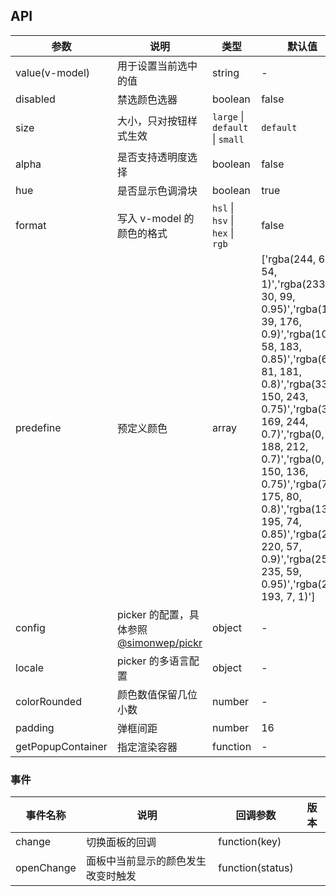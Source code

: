 ## API

| 参数 | 说明 | 类型 | 默认值 |
| --- | --- | --- | --- |
| value(v-model) | 用于设置当前选中的值 | string | - |
| disabled | 禁选颜色选器 | boolean | false |
| size | 大小，只对按钮样式生效 | `large` \| `default` \| `small` | `default` |
| alpha | 是否支持透明度选择 | boolean | false |
| hue | 是否显示色调滑块 | boolean | true |
| format | 写入 v-model 的颜色的格式 | `hsl` \| `hsv` \| `hex` \| `rgb` | false |
| predefine | 预定义颜色 | array | ['rgba(244, 67, 54, 1)','rgba(233, 30, 99, 0.95)','rgba(156, 39, 176, 0.9)','rgba(103, 58, 183, 0.85)','rgba(63, 81, 181, 0.8)','rgba(33, 150, 243, 0.75)','rgba(3, 169, 244, 0.7)','rgba(0, 188, 212, 0.7)','rgba(0, 150, 136, 0.75)','rgba(76, 175, 80, 0.8)','rgba(139, 195, 74, 0.85)','rgba(205, 220, 57, 0.9)','rgba(255, 235, 59, 0.95)','rgba(255, 193, 7, 1)'] |
| config | picker 的配置，具体参照 [@simonwep/pickr](https://www.npmjs.com/package/@simonwep/pickr) | object | - |
| locale | picker 的多语言配置 | object | - |
| colorRounded | 颜色数值保留几位小数 | number | - |
| padding | 弹框间距 | number | 16 |
| getPopupContainer | 指定渲染容器 | function | - |

### 事件

| 事件名称 | 说明           | 回调参数      | 版本 |
| -------- | -------------- | ------------- | ---- |
| change   | 切换面板的回调 | function(key) |      |
| openChange   | 面板中当前显示的颜色发生改变时触发 | function(status) |      |
